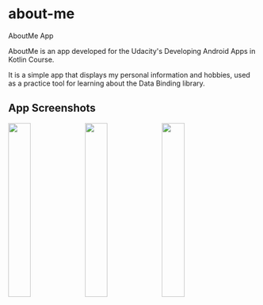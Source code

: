 # about-me
AboutMe App

AboutMe is an app developed for the Udacity's Developing Android Apps in Kotlin Course.

It is a simple app that displays my personal information and hobbies, used as a practice tool for learning about the Data Binding library.

## App Screenshots

<img src="https://user-images.githubusercontent.com/33599053/86786132-f00e8480-c063-11ea-9776-e6772e556e34.png" width=30% height=30%> 
<img src="https://user-images.githubusercontent.com/33599053/86786143-f3a20b80-c063-11ea-9856-34577369d7df.png" width=30% height=30%> 
<img src="https://user-images.githubusercontent.com/33599053/86786160-f7ce2900-c063-11ea-914d-3095a6efe8c5.png" width=30% height=30%> 
